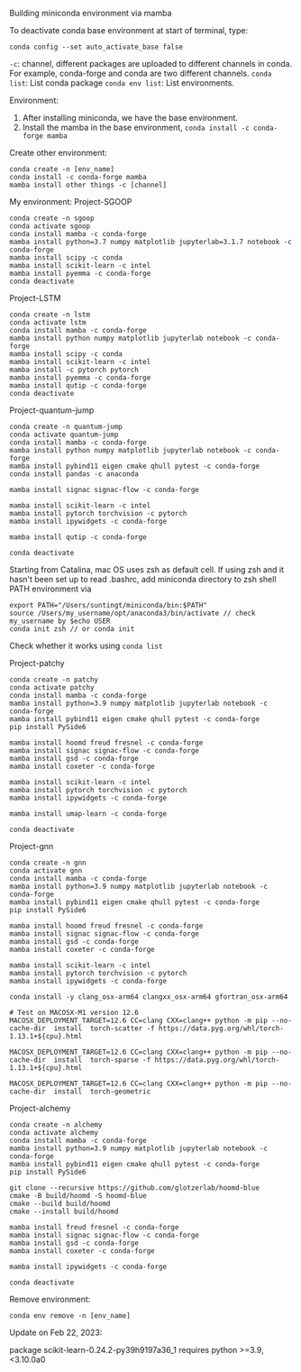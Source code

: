 Building miniconda environment via mamba

To deactivate conda base environment at start of terminal, type:
```
conda config --set auto_activate_base false
```

`-c`: channel, different packages are uploaded to different channels in conda. For example, conda-forge and conda are two different channels.
`conda list`: List conda package
`conda env list`: List environments.


Environment:

1. After installing miniconda, we have the base environment.
2. Install the mamba in the base environment, `conda install -c conda-forge mamba`

Create other environment:

```
conda create -n [env_name]
conda install -c conda-forge mamba
mamba install other things -c [channel]
```

My environment:
Project-SGOOP
```
conda create -n sgoop
conda activate sgoop
conda install mamba -c conda-forge
mamba install python=3.7 numpy matplotlib jupyterlab=3.1.7 notebook -c conda-forge
mamba install scipy -c conda
mamba install scikit-learn -c intel
mamba install pyemma -c conda-forge
conda deactivate
```

Project-LSTM
```
conda create -n lstm
conda activate lstm
conda install mamba -c conda-forge
mamba install python numpy matplotlib jupyterlab notebook -c conda-forge
mamba install scipy -c conda
mamba install scikit-learn -c intel
mamba install -c pytorch pytorch
mamba install pyemma -c conda-forge
mamba install qutip -c conda-forge
conda deactivate
```

Project-quantum-jump
```
conda create -n quantum-jump
conda activate quantum-jump
conda install mamba -c conda-forge
mamba install python numpy matplotlib jupyterlab notebook -c conda-forge
mamba install pybind11 eigen cmake qhull pytest -c conda-forge
conda install pandas -c anaconda

mamba install signac signac-flow -c conda-forge

mamba install scikit-learn -c intel
mamba install pytorch torchvision -c pytorch
mamba install ipywidgets -c conda-forge

mamba install qutip -c conda-forge

conda deactivate
```


Starting from Catalina, mac OS uses zsh as default cell.
If using zsh and it hasn't been set up to read .bashrc, add miniconda directory to zsh shell PATH environment via
```
export PATH="/Users/suntingt/miniconda/bin:$PATH"
source /Users/my_username/opt/anaconda3/bin/activate // check my_username by $echo USER
conda init zsh // or conda init
```
Check whether it works using `conda list`


Project-patchy
```
conda create -n patchy
conda activate patchy
conda install mamba -c conda-forge
mamba install python=3.9 numpy matplotlib jupyterlab notebook -c conda-forge
mamba install pybind11 eigen cmake qhull pytest -c conda-forge
pip install PySide6

mamba install hoomd freud fresnel -c conda-forge
mamba install signac signac-flow -c conda-forge
mamba install gsd -c conda-forge
mamba install coxeter -c conda-forge

mamba install scikit-learn -c intel
mamba install pytorch torchvision -c pytorch
mamba install ipywidgets -c conda-forge

mamba install umap-learn -c conda-forge

conda deactivate
```

Project-gnn
```
conda create -n gnn
conda activate gnn
conda install mamba -c conda-forge
mamba install python=3.9 numpy matplotlib jupyterlab notebook -c conda-forge
mamba install pybind11 eigen cmake qhull pytest -c conda-forge
pip install PySide6

mamba install hoomd freud fresnel -c conda-forge
mamba install signac signac-flow -c conda-forge
mamba install gsd -c conda-forge
mamba install coxeter -c conda-forge

mamba install scikit-learn -c intel
mamba install pytorch torchvision -c pytorch
mamba install ipywidgets -c conda-forge

conda install -y clang_osx-arm64 clangxx_osx-arm64 gfortran_osx-arm64

# Test on MACOSX-M1 version 12.6
MACOSX_DEPLOYMENT_TARGET=12.6 CC=clang CXX=clang++ python -m pip --no-cache-dir  install  torch-scatter -f https://data.pyg.org/whl/torch-1.13.1+${cpu}.html

MACOSX_DEPLOYMENT_TARGET=12.6 CC=clang CXX=clang++ python -m pip --no-cache-dir  install  torch-sparse -f https://data.pyg.org/whl/torch-1.13.1+${cpu}.html

MACOSX_DEPLOYMENT_TARGET=12.6 CC=clang CXX=clang++ python -m pip --no-cache-dir  install  torch-geometric
```

Project-alchemy
```
conda create -n alchemy
conda activate alchemy
conda install mamba -c conda-forge
mamba install python=3.9 numpy matplotlib jupyterlab notebook -c conda-forge
mamba install pybind11 eigen cmake qhull pytest -c conda-forge
pip install PySide6

git clone --recursive https://github.com/glotzerlab/hoomd-blue
cmake -B build/hoomd -S hoomd-blue
cmake --build build/hoomd
cmake --install build/hoomd

mamba install freud fresnel -c conda-forge
mamba install signac signac-flow -c conda-forge
mamba install gsd -c conda-forge
mamba install coxeter -c conda-forge

mamba install ipywidgets -c conda-forge

conda deactivate
```

Remove environment: 
```
conda env remove -n [env_name]
```

Update on Feb 22, 2023:

package scikit-learn-0.24.2-py39h9197a36_1 requires python >=3.9,<3.10.0a0
